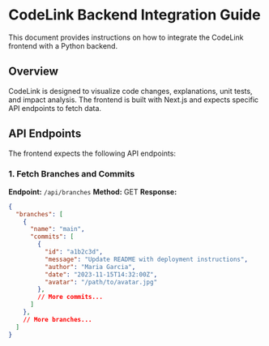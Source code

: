 # CodeLink Backend Integration Guide

This document provides instructions on how to integrate the CodeLink frontend with a Python backend.

## Overview

CodeLink is designed to visualize code changes, explanations, unit tests, and impact analysis. The frontend is built with Next.js and expects specific API endpoints to fetch data.

## API Endpoints

The frontend expects the following API endpoints:

### 1. Fetch Branches and Commits

**Endpoint:** `/api/branches`
**Method:** GET
**Response:**

```json
{
  "branches": [
    {
      "name": "main",
      "commits": [
        {
          "id": "a1b2c3d",
          "message": "Update README with deployment instructions",
          "author": "Maria Garcia",
          "date": "2023-11-15T14:32:00Z",
          "avatar": "/path/to/avatar.jpg"
        },
        // More commits...
      ]
    },
    // More branches...
  ]
}


